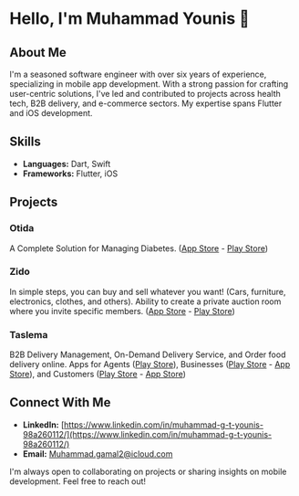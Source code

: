 # Hello, I'm Muhammad Younis 👋

## About Me
I'm a seasoned software engineer with over six years of experience, specializing in mobile app development. With a strong passion for crafting user-centric solutions, I've led and contributed to projects across health tech, B2B delivery, and e-commerce sectors. My expertise spans Flutter and iOS development.

## Skills
- **Languages:** Dart, Swift
- **Frameworks:** Flutter, iOS

## Projects
### Otida
A Complete Solution for Managing Diabetes. ([App Store](https://apps.apple.com/eg/app/otida/id6449619673) - [Play Store](https://play.google.com/store/apps/details?id=com.otida.otida_client))

### Zido
In simple steps, you can buy and sell whatever you want! (Cars, furniture, electronics, clothes, and others). Ability to create a private auction room where you invite specific members. ([App Store](https://apps.apple.com/eg/app/zido-%D8%B2%D9%8A%D8%AF%D9%88/id1459253820) - [Play Store](https://play.google.com/store/apps/details?id=com.volive.zidoapp.zidoapp&hl=nl))

### Taslema
 B2B Delivery Management, On-Demand Delivery Service, and Order food delivery online. Apps for Agents ([Play Store](https://play.google.com/store/apps/details?id=com.prestoeg.presto_courier)), Businesses ([Play Store](https://play.google.com/store/apps/details?id=com.taslema.vendor_app) - [App Store](https://play.google.com/store/apps/details?id=com.taslema.vendor_app)), and Customers ([Play Store](https://play.google.com/store/apps/details?id=co.prestoapp.www) - [App Store](https://apps.apple.com/eg/app/taslema-previously-presto/id1458909898))

## Connect With Me
- **LinkedIn:** [https://www.linkedin.com/in/muhammad-g-t-younis-98a260112/](https://www.linkedin.com/in/muhammad-g-t-younis-98a260112/)
- **Email:** [Muhammad.gamal2@icloud.com](mailto:Muhammad.gamal2@icloud.com)

I'm always open to collaborating on projects or sharing insights on mobile development. Feel free to reach out!

